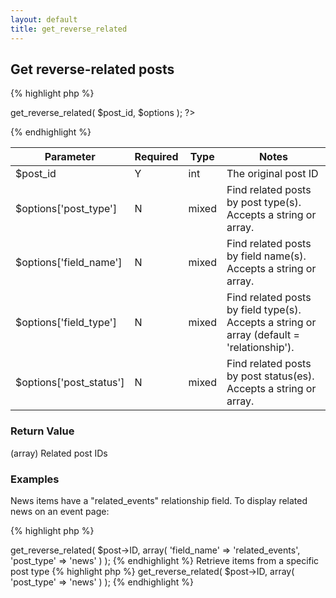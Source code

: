 ```yaml
---
layout: default
title: get_reverse_related
---
```


## Get reverse-related posts

{% highlight php %}
<?php CFS()->get_reverse_related( $post_id, $options ); ?>
{% endhighlight %}

| Parameter | Required | Type | Notes |
|-----------|----------|------|-------|
| $post_id | Y | int | The original post ID |
| $options['post_type'] | N | mixed | Find related posts by post type(s). Accepts a string or array. |
| $options['field_name'] | N | mixed | Find related posts by field name(s). Accepts a string or array. |
| $options['field_type'] | N | mixed | Find related posts by field type(s). Accepts a string or array (default = 'relationship'). |
| $options['post_status'] | N | mixed | Find related posts by post status(es). Accepts a string or array. |

### Return Value

(array) Related post IDs

### Examples

News items have a "related_events" relationship field. To display related news on an event page:

{% highlight php %}
<?php
// This will return an array of news IDs
$related_ids = CFS()->get_reverse_related( $post->ID, array(
    'field_name' => 'related_events',
    'post_type' => 'news'
) );
{% endhighlight %}

Retrieve items from a specific post type

{% highlight php %}
<?php
$related_ids = CFS()->get_reverse_related( $post->ID, array( 'post_type' => 'news' ) );
{% endhighlight %}
